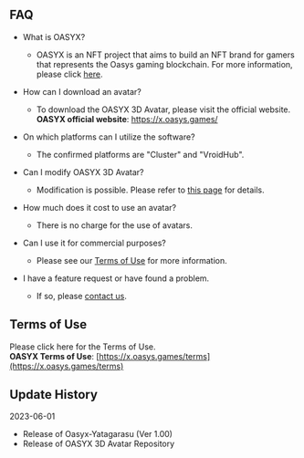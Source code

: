 ## FAQ

- What is OASYX?
    - OASYX is an NFT project that aims to build an NFT brand for gamers that represents the Oasys gaming blockchain. For more information, please click [here](readme.md#what-is-oasyx).
    
- How can I download an avatar?
    - To download the OASYX 3D Avatar, please visit the official website.  
    **OASYX official website**: https://x.oasys.games/
    
- On which platforms can I utilize the software?
    - The confirmed platforms are "Cluster" and "VroidHub".
    
- Can I modify OASYX 3D Avatar?
    - Modification is possible. Please refer to [this page](How-to-modify-an-asset.md) for details.
    
- How much does it cost to use an avatar?
    - There is no charge for the use of avatars.
    
- Can I use it for commercial purposes?
    - Please see our [Terms of Use](https://x.oasys.games/terms) for more information.
    
- I have a feature request or have found a problem.
    - If so, please [contact us](https://x.oasys.games/).

## Terms of Use

Please click here for the Terms of Use.  
**OASYX Terms of Use**: [https://x.oasys.games/terms](https://x.oasys.games/terms)

## ****Update History****

2023-06-01

- Release of Oasyx-Yatagarasu (Ver 1.00)
- Release of OASYX 3D Avatar Repository
